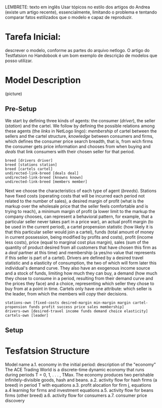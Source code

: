 LEMBRETE: texto em inglês
Usar tópicos no estilo dos artigos do Andrea (existe um artigo recente), essencialmente, limitando o problema e tentando comparar fatos estilizados que o modelo e capaz de reproduzir.
# Tarefa Inicial:
descrever o modelo, conforme as partes do arquivo netlogo. O artigo do Testfatsion no Handobook é um bom exemplo de descrição de modelos que posso utilizar.

# Model Description

(picture)

## Pre-Setup

We start by defining three kinds of agents: the consumer (*driver*), the seller (*station*) and the cartel. We follow by defining the possible relations among these agents (the *links* in NetLogo lingo): *membership* of cartel between the sellers and the cartel structure, *knowledge* between consumers and firms, which defines the consumer price search breadth, that is, from wich firms the consumer gets price information and chooses from when buying and *deals* that link consumers with their chosen seller for that period.

```
breed [drivers driver]
breed [stations station]
breed [cartels cartel]
undirected-link-breed [deals deal]
undirected-link-breed [knowns known]
undirected-link-breed [members member]
```

Next we choose the characteristics of each type of agent (*breeds*). Stations have fixed costs (operating costs that will be incurred each period not related to the number of sales), a desired margin of profit (what is the markup over the wholesale price that the seller feels comfortable and is trying to reach), a minimum margin of profit (a lower limit to the markup the company chooses, can represent a behavioral pattern, for example, that a particular seller never takes part in a price war), an actual profit margin (to be used in the current period), a cartel propension statistic (how likely it is that this particular seller would join a cartel), funds (total amount of money in current possession, being modified by profits and costs), profit (income less costs), price (equal to marginal cost plus margin), sales (sum of the quantity of product desired from all customers that have chosen this firm as a *deal* partner at this time) and membership (a yes/no value that represents if this seller is part of a cartel).
Drivers are defined by a desired travel statistic and a elasticity of consumption, the two of which will form later this individual's demand curve. They also have an exogenous income source and a stock of funds, limiting how much they can buy, a demand (how much they chose to consume in a period, resulting from their demand curve and the prices they face) and a choice, representing which seller they chose to buy from at a point in time. Cartels only have one attribute: which seller is the leader, from which the members will *copy* their decisions.

```
stations-own [fixed-costs desired-margin min-margin margin cartel-propension funds profit success price sales membership]
drivers-own [desired-travel income funds demand choice elasticity]
cartels-own [leader]
```

## Setup

# Tesfatsion Structure

Model name
a.1. economy in the initial period: description of the "economy" The ACE Trading World is a discrete-time dynamic economy that runs during periods T = 0, 1, . . . , TMax. The economy produces two perishable infinitely-divisible goods, hash and beans.
a.2. activity flow for hash firms (a breed) in period T with equations
a.3. profit alocation for firm j, equations
a.4 learning for firms and investment equations
a.5. activity flow for beans firms (other breed)
a.6. activity flow for consumers
a.7. consumer price discovery
